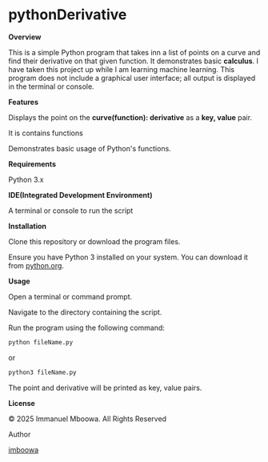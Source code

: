 # pythonDerivative

**Overview**

This is a simple Python program that takes inn a list of points on a curve and find their derivative on that given function. It demonstrates basic **calculus**. I have taken this project up while I am learning machine learning. This program does not include a graphical user interface; all output is displayed in the terminal or console.

**Features**

Displays the point on the **curve(function): derivative** as a **key, value** pair.

It is contains functions

Demonstrates basic usage of Python's functions.

**Requirements**

Python 3.x

**IDE(Integrated Development Environment)**

A terminal or console to run the script

**Installation**

Clone this repository or download the program files.

Ensure you have Python 3 installed on your system. You can download it from [python.org](https://www.python.org/downloads/).

**Usage**

Open a terminal or command prompt.

Navigate to the directory containing the script.

Run the program using the following command:
```bash
python fileName.py
```
or
```bash
python3 fileName.py
```
The point and derivative will be printed as key, value pairs.

**License**

© 2025 Immanuel Mboowa. All Rights Reserved

Author

[imboowa](https://github.com/imboowa)
